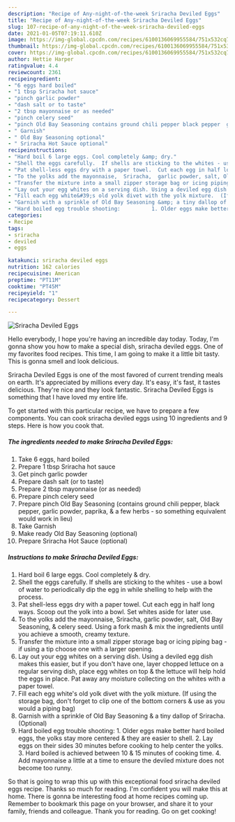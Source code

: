 ```yaml
---
description: "Recipe of Any-night-of-the-week Sriracha Deviled Eggs"
title: "Recipe of Any-night-of-the-week Sriracha Deviled Eggs"
slug: 107-recipe-of-any-night-of-the-week-sriracha-deviled-eggs
date: 2021-01-05T07:19:11.610Z
image: https://img-global.cpcdn.com/recipes/6100136069955584/751x532cq70/sriracha-deviled-eggs-recipe-main-photo.jpg
thumbnail: https://img-global.cpcdn.com/recipes/6100136069955584/751x532cq70/sriracha-deviled-eggs-recipe-main-photo.jpg
cover: https://img-global.cpcdn.com/recipes/6100136069955584/751x532cq70/sriracha-deviled-eggs-recipe-main-photo.jpg
author: Hettie Harper
ratingvalue: 4.4
reviewcount: 2361
recipeingredient:
- "6 eggs hard boiled"
- "1 tbsp Sriracha hot sauce"
- "pinch garlic powder"
- "dash salt or to taste"
- "2 tbsp mayonnaise or as needed"
- "pinch celery seed"
- "pinch Old Bay Seasoning contains ground chili pepper black pepper  garlic powder paprika   a few herbs  so something equivalent would work in lieu"
- " Garnish"
- " Old Bay Seasoning optional"
- " Sriracha Hot Sauce optional"
recipeinstructions:
- "Hard boil 6 large eggs. Cool completely &amp; dry."
- "Shell the eggs carefully.  If shells are sticking to the whites - use a bowl of water to periodically dip the egg in while shelling to help with the process."
- "Pat shell-less eggs dry with a paper towel.  Cut each egg in half long ways. Scoop out the yolk into a bowl. Set whites aside for later use."
- "To the yolks add the mayonnaise,  Sriracha,  garlic powder, salt, Old Bay Seasoning, &amp; celery seed. Using a fork mash &amp; mix the ingredients until you achieve a smooth, creamy texture."
- "Transfer the mixture into a small zipper storage bag or icing piping bag - if using a tip choose one with a larger opening."
- "Lay out your egg whites on a serving dish. Using a deviled egg dish makes this easier,  but if you don&#39;t have one, layer chopped lettuce on a regular serving dish, place egg whites on top &amp; the lettuce will help hold the eggs in place. Pat away any moisture collecting on the whites with a paper towel."
- "Fill each egg white&#39;s old yolk divet with the yolk mixture.  (If using the storage bag, don&#39;t forget to clip one of the bottom corners &amp; use as you would a piping bag)"
- "Garnish with a sprinkle of Old Bay Seasoning &amp; a tiny dallop of Sriracha. (Optional)"
- "Hard boiled egg trouble shooting:          1. Older eggs make better hard boiled eggs, the yolks stay more centered &amp; they are easier to shell.      2. Lay eggs on their sides 30 minutes before cooking to help center the yolks.                                     3. Hard boiled is achieved between 10 &amp; 15 minutes of cooking time.          4. Add mayonnaise a little at a time to ensure the deviled mixture does  not become too runny."
categories:
- Recipe
tags:
- sriracha
- deviled
- eggs

katakunci: sriracha deviled eggs 
nutrition: 162 calories
recipecuisine: American
preptime: "PT11M"
cooktime: "PT45M"
recipeyield: "1"
recipecategory: Dessert

---
```



![Sriracha Deviled Eggs](https://img-global.cpcdn.com/recipes/6100136069955584/751x532cq70/sriracha-deviled-eggs-recipe-main-photo.jpg)

Hello everybody, I hope you're having an incredible day today. Today, I'm gonna show you how to make a special dish, sriracha deviled eggs. One of my favorites food recipes. This time, I am going to make it a little bit tasty. This is gonna smell and look delicious.



Sriracha Deviled Eggs is one of the most favored of current trending meals on earth. It's appreciated by millions every day. It's easy, it's fast, it tastes delicious. They're nice and they look fantastic. Sriracha Deviled Eggs is something that I have loved my entire life.


To get started with this particular recipe, we have to prepare a few components. You can cook sriracha deviled eggs using 10 ingredients and 9 steps. Here is how you cook that.

<!--inarticleads1-->

##### The ingredients needed to make Sriracha Deviled Eggs:

1. Take 6 eggs, hard boiled
1. Prepare 1 tbsp Sriracha hot sauce
1. Get pinch garlic powder
1. Prepare dash salt (or to taste)
1. Prepare 2 tbsp mayonnaise (or as needed)
1. Prepare pinch celery seed
1. Prepare pinch Old Bay Seasoning (contains ground chili pepper, black pepper,  garlic powder, paprika,  &amp; a few herbs - so something equivalent would work in lieu)
1. Take  Garnish
1. Make ready  Old Bay Seasoning (optional)
1. Prepare  Sriracha Hot Sauce (optional)




<!--inarticleads2-->

##### Instructions to make Sriracha Deviled Eggs:

1. Hard boil 6 large eggs. Cool completely &amp; dry.
1. Shell the eggs carefully.  If shells are sticking to the whites - use a bowl of water to periodically dip the egg in while shelling to help with the process.
1. Pat shell-less eggs dry with a paper towel.  Cut each egg in half long ways. Scoop out the yolk into a bowl. Set whites aside for later use.
1. To the yolks add the mayonnaise,  Sriracha,  garlic powder, salt, Old Bay Seasoning, &amp; celery seed. Using a fork mash &amp; mix the ingredients until you achieve a smooth, creamy texture.
1. Transfer the mixture into a small zipper storage bag or icing piping bag - if using a tip choose one with a larger opening.
1. Lay out your egg whites on a serving dish. Using a deviled egg dish makes this easier,  but if you don&#39;t have one, layer chopped lettuce on a regular serving dish, place egg whites on top &amp; the lettuce will help hold the eggs in place. Pat away any moisture collecting on the whites with a paper towel.
1. Fill each egg white&#39;s old yolk divet with the yolk mixture.  (If using the storage bag, don&#39;t forget to clip one of the bottom corners &amp; use as you would a piping bag)
1. Garnish with a sprinkle of Old Bay Seasoning &amp; a tiny dallop of Sriracha. (Optional)
1. Hard boiled egg trouble shooting:          1. Older eggs make better hard boiled eggs, the yolks stay more centered &amp; they are easier to shell.      2. Lay eggs on their sides 30 minutes before cooking to help center the yolks.                                     3. Hard boiled is achieved between 10 &amp; 15 minutes of cooking time.          4. Add mayonnaise a little at a time to ensure the deviled mixture does  not become too runny.




So that is going to wrap this up with this exceptional food sriracha deviled eggs recipe. Thanks so much for reading. I'm confident you will make this at home. There is gonna be interesting food at home recipes coming up. Remember to bookmark this page on your browser, and share it to your family, friends and colleague. Thank you for reading. Go on get cooking!
